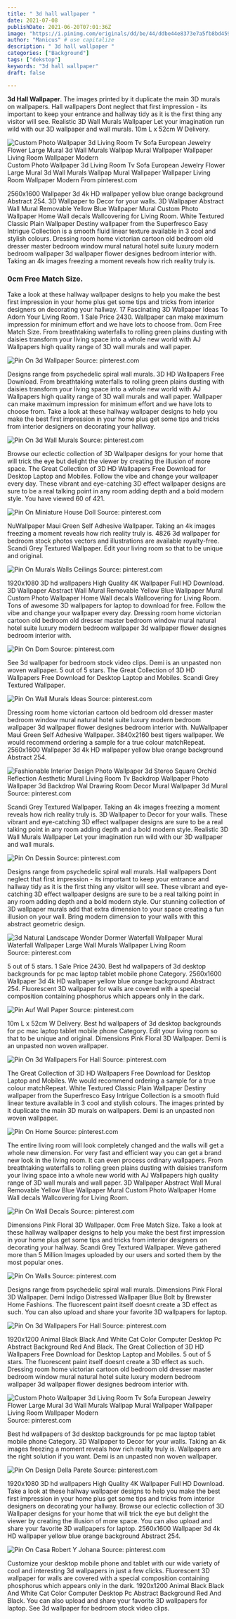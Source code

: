 ```yaml
---
title: " 3d hall wallpaper "
date: 2021-07-08
publishDate: 2021-06-20T07:01:36Z
image: "https://i.pinimg.com/originals/dd/be/44/ddbe44e8373e7a5fb8bd459b5f1d07ee.jpg"
author: "Manicus" # use capitalize
description: " 3d hall wallpaper "
categories: ["Background"]
tags: ["dekstop"]
keywords: "3d hall wallpaper"
draft: false

---
```



**3d Hall Wallpaper**. The images printed by it duplicate the main 3D murals on wallpapers. Hall wallpapers Dont neglect that first impression - its important to keep your entrance and hallway tidy as it is the first thing any visitor will see. Realistic 3D Wall Murals Wallpaper Let your imagination run wild with our 3D wallpaper and wall murals. 10m L x 52cm W Delivery.

![Custom Photo Wallpaper 3d Living Room Tv Sofa European Jewelry Flower Large Mural 3d Wall Murals Wallpap Mural Wallpaper Wallpaper Living Room Wallpaper Modern](https://i.pinimg.com/originals/c1/fe/4e/c1fe4e17c51ddf75b0dbc4aac4ff7ce9.jpg "Custom Photo Wallpaper 3d Living Room Tv Sofa European Jewelry Flower Large Mural 3d Wall Murals Wallpap Mural Wallpaper Wallpaper Living Room Wallpaper Modern")
Custom Photo Wallpaper 3d Living Room Tv Sofa European Jewelry Flower Large Mural 3d Wall Murals Wallpap Mural Wallpaper Wallpaper Living Room Wallpaper Modern From pinterest.com


2560x1600 Wallpaper 3d 4k HD wallpaper yellow blue orange background Abstract 254. 3D Wallpaper to Decor for your walls. 3D Wallpaper Abstract Wall Mural Removable Yellow Blue Wallpaper Mural Custom Photo Wallpaper Home Wall decals Wallcovering for Living Room. White Textured Classic Plain Wallpaper Destiny wallpaper from the Superfresco Easy Intrigue Collection is a smooth fluid linear texture available in 3 cool and stylish colours. Dressing room home victorian cartoon old bedroom old dresser master bedroom window mural natural hotel suite luxury modern bedroom wallpaper 3d wallpaper flower designes bedroom interior with. Taking an 4k images freezing a moment reveals how rich reality truly is.

### 0cm Free Match Size.

Take a look at these hallway wallpaper designs to help you make the best first impression in your home plus get some tips and tricks from interior designers on decorating your hallway. 17 Fascinating 3D Wallpaper Ideas To Adorn Your Living Room. 1 Sale Price 2430. Wallpaper can make maximum impression for minimum effort and we have lots to choose from. 0cm Free Match Size. From breathtaking waterfalls to rolling green plains dusting with daisies transform your living space into a whole new world with AJ Wallpapers high quality range of 3D wall murals and wall paper.


![Pin On 3d Wallpaper](https://i.pinimg.com/originals/71/cf/27/71cf27bff73e542f55253a4763ed1013.jpg "Pin On 3d Wallpaper")
Source: pinterest.com

Designs range from psychedelic spiral wall murals. 3D HD Wallpapers Free Download. From breathtaking waterfalls to rolling green plains dusting with daisies transform your living space into a whole new world with AJ Wallpapers high quality range of 3D wall murals and wall paper. Wallpaper can make maximum impression for minimum effort and we have lots to choose from. Take a look at these hallway wallpaper designs to help you make the best first impression in your home plus get some tips and tricks from interior designers on decorating your hallway.

![Pin On 3d Wall Murals](https://i.pinimg.com/originals/7f/38/42/7f3842ffed0f7330cbc7807795918264.jpg "Pin On 3d Wall Murals")
Source: pinterest.com

Browse our eclectic collection of 3D Wallpaper designs for your home that will trick the eye but delight the viewer by creating the illusion of more space. The Great Collection of 3D HD Wallpapers Free Download for Desktop Laptop and Mobiles. Follow the vibe and change your wallpaper every day. These vibrant and eye-catching 3D effect wallpaper designs are sure to be a real talking point in any room adding depth and a bold modern style. You have viewed 60 of 421.

![Pin On Miniature House Doll](https://i.pinimg.com/474x/2b/d1/d8/2bd1d8380d6c56ded441496f5e3e9ca0.jpg "Pin On Miniature House Doll")
Source: pinterest.com

NuWallpaper Maui Green Self Adhesive Wallpaper. Taking an 4k images freezing a moment reveals how rich reality truly is. 4826 3d wallpaper for bedroom stock photos vectors and illustrations are available royalty-free. Scandi Grey Textured Wallpaper. Edit your living room so that to be unique and original.

![Pin On Murals Walls Ceilings](https://i.pinimg.com/originals/34/87/98/3487983fdb13998122ddd4a3668c7688.jpg "Pin On Murals Walls Ceilings")
Source: pinterest.com

1920x1080 3D hd wallpapers High Quality 4K Wallpaper Full HD Download. 3D Wallpaper Abstract Wall Mural Removable Yellow Blue Wallpaper Mural Custom Photo Wallpaper Home Wall decals Wallcovering for Living Room. Tons of awesome 3D wallpapers for laptop to download for free. Follow the vibe and change your wallpaper every day. Dressing room home victorian cartoon old bedroom old dresser master bedroom window mural natural hotel suite luxury modern bedroom wallpaper 3d wallpaper flower designes bedroom interior with.

![Pin On Dom](https://i.pinimg.com/originals/42/eb/be/42ebbe9b19369378d97795b658665cf4.jpg "Pin On Dom")
Source: pinterest.com

See 3d wallpaper for bedroom stock video clips. Demi is an unpasted non woven wallpaper. 5 out of 5 stars. The Great Collection of 3D HD Wallpapers Free Download for Desktop Laptop and Mobiles. Scandi Grey Textured Wallpaper.

![Pin On Wall Murals Ideas](https://i.pinimg.com/originals/04/1a/c7/041ac71d13e990dd76daa4a05a7541ca.jpg "Pin On Wall Murals Ideas")
Source: pinterest.com

Dressing room home victorian cartoon old bedroom old dresser master bedroom window mural natural hotel suite luxury modern bedroom wallpaper 3d wallpaper flower designes bedroom interior with. NuWallpaper Maui Green Self Adhesive Wallpaper. 3840x2160 best tigers wallpaper. We would recommend ordering a sample for a true colour matchRepeat. 2560x1600 Wallpaper 3d 4k HD wallpaper yellow blue orange background Abstract 254.

![Fashionable Interior Design Photo Wallpaper 3d Stereo Square Orchid Reflection Aesthetic Mural Living Room Tv Backdrop Wallpaper Photo Wallpaper 3d Backdrop Wal Drawing Room Decor Mural Wallpaper 3d Mural](https://i.pinimg.com/originals/79/18/ce/7918ce4f3e3c20c2ddab3c64ca85829d.jpg "Fashionable Interior Design Photo Wallpaper 3d Stereo Square Orchid Reflection Aesthetic Mural Living Room Tv Backdrop Wallpaper Photo Wallpaper 3d Backdrop Wal Drawing Room Decor Mural Wallpaper 3d Mural")
Source: pinterest.com

Scandi Grey Textured Wallpaper. Taking an 4k images freezing a moment reveals how rich reality truly is. 3D Wallpaper to Decor for your walls. These vibrant and eye-catching 3D effect wallpaper designs are sure to be a real talking point in any room adding depth and a bold modern style. Realistic 3D Wall Murals Wallpaper Let your imagination run wild with our 3D wallpaper and wall murals.

![Pin On Dessin](https://i.pinimg.com/originals/e4/41/03/e44103e181a5aaf534cc3c46ec29fdbc.jpg "Pin On Dessin")
Source: pinterest.com

Designs range from psychedelic spiral wall murals. Hall wallpapers Dont neglect that first impression - its important to keep your entrance and hallway tidy as it is the first thing any visitor will see. These vibrant and eye-catching 3D effect wallpaper designs are sure to be a real talking point in any room adding depth and a bold modern style. Our stunning collection of 3D wallpaper murals add that extra dimension to your space creating a fun illusion on your wall. Bring modern dimension to your walls with this abstract geometric design.

![3d Natural Landscape Wonder Dormer Waterfall Wallpaper Mural Waterfall Wallpaper Large Wall Murals Wallpaper Living Room](https://i.pinimg.com/564x/61/f8/27/61f827f5900260086ddd3e97b5e6f563.jpg "3d Natural Landscape Wonder Dormer Waterfall Wallpaper Mural Waterfall Wallpaper Large Wall Murals Wallpaper Living Room")
Source: pinterest.com

5 out of 5 stars. 1 Sale Price 2430. Best hd wallpapers of 3d desktop backgrounds for pc mac laptop tablet mobile phone Category. 2560x1600 Wallpaper 3d 4k HD wallpaper yellow blue orange background Abstract 254. Fluorescent 3D wallpaper for walls are covered with a special composition containing phosphorus which appears only in the dark.

![Pin Auf Wall Paper](https://i.pinimg.com/originals/a9/ce/a7/a9cea728c8bc58fbf6305658fe17c9b1.jpg "Pin Auf Wall Paper")
Source: pinterest.com

10m L x 52cm W Delivery. Best hd wallpapers of 3d desktop backgrounds for pc mac laptop tablet mobile phone Category. Edit your living room so that to be unique and original. Dimensions Pink Floral 3D Wallpaper. Demi is an unpasted non woven wallpaper.

![Pin On 3d Wallpapers For Hall](https://i.pinimg.com/originals/bd/65/18/bd651872077fc79033672155245ffea7.jpg "Pin On 3d Wallpapers For Hall")
Source: pinterest.com

The Great Collection of 3D HD Wallpapers Free Download for Desktop Laptop and Mobiles. We would recommend ordering a sample for a true colour matchRepeat. White Textured Classic Plain Wallpaper Destiny wallpaper from the Superfresco Easy Intrigue Collection is a smooth fluid linear texture available in 3 cool and stylish colours. The images printed by it duplicate the main 3D murals on wallpapers. Demi is an unpasted non woven wallpaper.

![Pin On Home](https://i.pinimg.com/originals/a2/c9/d0/a2c9d043748ab50ad31f612a5bbe7324.jpg "Pin On Home")
Source: pinterest.com

The entire living room will look completely changed and the walls will get a whole new dimension. For very fast and efficient way you can get a brand new look in the living room. It can even process ordinary wallpapers. From breathtaking waterfalls to rolling green plains dusting with daisies transform your living space into a whole new world with AJ Wallpapers high quality range of 3D wall murals and wall paper. 3D Wallpaper Abstract Wall Mural Removable Yellow Blue Wallpaper Mural Custom Photo Wallpaper Home Wall decals Wallcovering for Living Room.

![Pin On Wall Decals](https://i.pinimg.com/564x/32/2d/74/322d7487cc0adbdb4c1d97928cbba0e9.jpg "Pin On Wall Decals")
Source: pinterest.com

Dimensions Pink Floral 3D Wallpaper. 0cm Free Match Size. Take a look at these hallway wallpaper designs to help you make the best first impression in your home plus get some tips and tricks from interior designers on decorating your hallway. Scandi Grey Textured Wallpaper. Weve gathered more than 5 Million Images uploaded by our users and sorted them by the most popular ones.

![Pin On Walls](https://i.pinimg.com/originals/7d/af/c3/7dafc35ebb5b968c0a07371bdf6e3225.jpg "Pin On Walls")
Source: pinterest.com

Designs range from psychedelic spiral wall murals. Dimensions Pink Floral 3D Wallpaper. Demi Indigo Distressed Wallpaper Blue Bolt by Brewster Home Fashions. The fluorescent paint itself doesnt create a 3D effect as such. You can also upload and share your favorite 3D wallpapers for laptop.

![Pin On 3d Wallpapers For Hall](https://i.pinimg.com/originals/5a/cb/bf/5acbbf91d7ffe1686fcc323cb98ab589.jpg "Pin On 3d Wallpapers For Hall")
Source: pinterest.com

1920x1200 Animal Black Black And White Cat Color Computer Desktop Pc Abstract Background Red And Black. The Great Collection of 3D HD Wallpapers Free Download for Desktop Laptop and Mobiles. 5 out of 5 stars. The fluorescent paint itself doesnt create a 3D effect as such. Dressing room home victorian cartoon old bedroom old dresser master bedroom window mural natural hotel suite luxury modern bedroom wallpaper 3d wallpaper flower designes bedroom interior with.

![Custom Photo Wallpaper 3d Living Room Tv Sofa European Jewelry Flower Large Mural 3d Wall Murals Wallpap Mural Wallpaper Wallpaper Living Room Wallpaper Modern](https://i.pinimg.com/originals/c1/fe/4e/c1fe4e17c51ddf75b0dbc4aac4ff7ce9.jpg "Custom Photo Wallpaper 3d Living Room Tv Sofa European Jewelry Flower Large Mural 3d Wall Murals Wallpap Mural Wallpaper Wallpaper Living Room Wallpaper Modern")
Source: pinterest.com

Best hd wallpapers of 3d desktop backgrounds for pc mac laptop tablet mobile phone Category. 3D Wallpaper to Decor for your walls. Taking an 4k images freezing a moment reveals how rich reality truly is. Wallpapers are the right solution if you want. Demi is an unpasted non woven wallpaper.

![Pin On Design Della Parete](https://i.pinimg.com/564x/ac/1f/b8/ac1fb853c297b1da67660790287648d0.jpg "Pin On Design Della Parete")
Source: pinterest.com

1920x1080 3D hd wallpapers High Quality 4K Wallpaper Full HD Download. Take a look at these hallway wallpaper designs to help you make the best first impression in your home plus get some tips and tricks from interior designers on decorating your hallway. Browse our eclectic collection of 3D Wallpaper designs for your home that will trick the eye but delight the viewer by creating the illusion of more space. You can also upload and share your favorite 3D wallpapers for laptop. 2560x1600 Wallpaper 3d 4k HD wallpaper yellow blue orange background Abstract 254.

![Pin On Casa Robert Y Johana](https://i.pinimg.com/originals/dd/be/44/ddbe44e8373e7a5fb8bd459b5f1d07ee.jpg "Pin On Casa Robert Y Johana")
Source: pinterest.com

Customize your desktop mobile phone and tablet with our wide variety of cool and interesting 3d wallpapers in just a few clicks. Fluorescent 3D wallpaper for walls are covered with a special composition containing phosphorus which appears only in the dark. 1920x1200 Animal Black Black And White Cat Color Computer Desktop Pc Abstract Background Red And Black. You can also upload and share your favorite 3D wallpapers for laptop. See 3d wallpaper for bedroom stock video clips.

